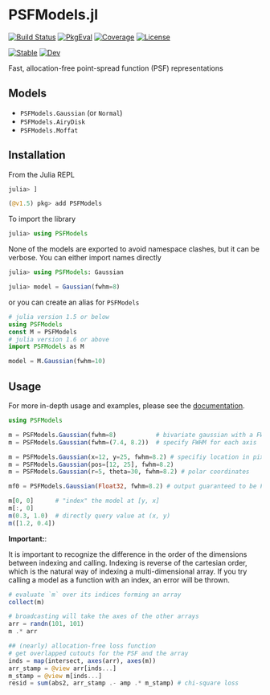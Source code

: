 # PSFModels.jl

[![Build Status](https://github.com/juliaastro/PSFModels.jl/workflows/CI/badge.svg?branch=main)](https://github.com/juliaastro/PSFModels.jl/actions)
[![PkgEval](https://juliaci.github.io/NanosoldierReports/pkgeval_badges/P/PSFModels.svg)](https://juliaci.github.io/NanosoldierReports/pkgeval_badges/report.html)
[![Coverage](https://codecov.io/gh/juliaastro/PSFModels.jl/branch/main/graph/badge.svg?branch=main)](https://codecov.io/gh/juliaastro/PSFModels.jl)
[![License](https://img.shields.io/badge/License-MIT-yellow.svg)](https://opensource.org/licenses/MIT)

[![Stable](https://img.shields.io/badge/docs-stable-blue.svg)](https://juliaastro.github.io/PSFModels.jl/stable)
[![Dev](https://img.shields.io/badge/docs-dev-blue.svg)](https://juliaastro.github.io/PSFModels.jl/dev)

Fast, allocation-free point-spread function (PSF) representations

## Models

* `PSFModels.Gaussian` (or `Normal`)
* `PSFModels.AiryDisk`
* `PSFModels.Moffat`

## Installation

From the Julia REPL

```julia
julia> ]

(@v1.5) pkg> add PSFModels
```

To import the library

```julia
julia> using PSFModels
```

None of the models are exported to avoid namespace clashes, but it can be verbose. You can either import names directly

```julia
julia> using PSFModels: Gaussian

julia> model = Gaussian(fwhm=8)
```

or you can create an alias for `PSFModels`

```julia
# julia version 1.5 or below
using PSFModels
const M = PSFModels
# julia version 1.6 or above
import PSFModels as M

model = M.Gaussian(fwhm=10)
```

## Usage

For more in-depth usage and examples, please see the [documentation](https://juliaastro.github.io/PSFModels.jl/dev/).

```julia
using PSFModels

m = PSFModels.Gaussian(fwhm=8)           # bivariate gaussian with a FWHM of 8 pixels
m = PSFModels.Gaussian(fwhm=(7.4, 8.2))  # specify FWHM for each axis

m = PSFModels.Gaussian(x=12, y=25, fwhm=8.2) # specifiy location in pixel coordinates
m = PSFModels.Gaussian(pos=[12, 25], fwhm=8.2)
m = PSFModels.Gaussian(r=5, theta=30, fwhm=8.2) # polar coordinates

mf0 = PSFModels.Gaussian(Float32, fwhm=8.2) # output guaranteed to be Float32
```

```julia
m[0, 0]      # "index" the model at [y, x]
m[:, 0]
m(0.3, 1.0)  # directly query value at (x, y)
m([1.2, 0.4])
```

**Important:**:

It is important to recognize the difference in the order of the dimensions between indexing and calling. Indexing is reverse of the cartesian order, which is the natural way of indexing a multi-dimensional array. If you try calling a model as a function with an index, an error will be thrown.

```julia
# evaluate `m` over its indices forming an array
collect(m)

# broadcasting will take the axes of the other arrays
arr = randn(101, 101)
m .* arr

## (nearly) allocation-free loss function
# get overlapped cutouts for the PSF and the array
inds = map(intersect, axes(arr), axes(m))
arr_stamp = @view arr[inds...]
m_stamp = @view m[inds...]
resid = sum(abs2, arr_stamp .- amp .* m_stamp) # chi-square loss
```
